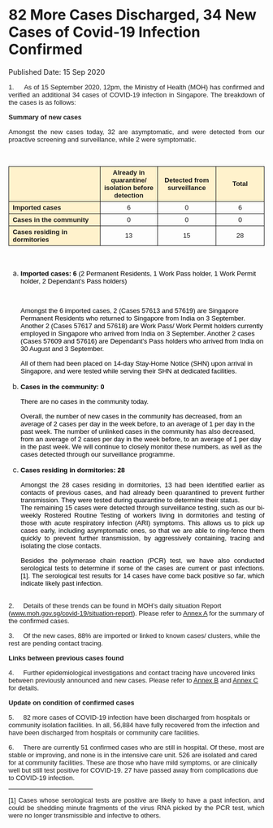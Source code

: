 <html>
    <meta http-equiv="Content-Type" content="text/html; charset=utf-8"/>
    <meta charset="utf-8"/>
    <title>82 More Cases Discharged, 34 New Cases of Covid-19 Infection Confirmed</title>
    <body><h1>82 More Cases Discharged, 34 New Cases of Covid-19 Infection Confirmed</h1>
    <p>Published Date: 15 Sep 2020</p> <p style="text-align: justify;"><span style="font-size: 13px; font-family: Arial;"><span>1.&nbsp; &nbsp; &nbsp;As of 15 September 2020, 12pm, the Ministry of Health (MOH) has confirmed and verified an additional 34 cases of COVID-19 infection in Singapore</span></span><span style="font-size: 13px; font-family: Arial;"><span>. The breakdown of the cases is as follows:</span></span><span style="font-size: 13px; font-family: Arial;"></span></p> <p style="margin-left: 0cm; text-align: justify;"><span style="font-size: 13px; font-family: Arial;"><span><strong>Summary of new cases</strong></span></span><span style="font-size: 13px; font-family: Arial;"></span></p> <p style="margin-left: 0cm; text-align: justify;"><span style="font-size: 13px; font-family: Arial;"><span>Amongst the new cases today, 32 are asymptomatic, and were detected from our proactive screening and surveillance, while 2 were symptomatic. </span></span></p> <p style="margin-left: 0cm; text-align: justify;"><span style="font-size: 13px; font-family: Arial;"><span>&nbsp;</span></span></p> <table border="1" cellspacing="0" cellpadding="0" style="border: none;"> <tbody><tr> <td width="241" valign="top" style="background: rgb(255, 242, 204); width: 180.45pt; padding: 0cm 5.4pt; border-style: solid; border-width: 1pt; text-align: left;"> <p style="margin: 3pt 0cm;"><span style="font-size: 13px; font-family: Arial;"><br></span></p> </td> <td width="120" style="background: rgb(255, 242, 204); width: 90.1pt; padding: 0cm 5.4pt; border-left: none; border-top-style: solid; border-right-style: solid; border-bottom-style: solid; text-align: left;"> <p align="center" style="margin: 3pt 0cm; text-align: center;"><span style="font-size: 13px; font-family: Arial;"><span><span><strong>Already in quarantine/ isolation before detection </strong></span></span></span></p> </td> <td width="120" style="background: rgb(255, 242, 204); width: 90.1pt; padding: 0cm 5.4pt; border-left: none; border-top-style: solid; border-right-style: solid; border-bottom-style: solid; text-align: left;"> <p align="center" style="margin: 3pt 0cm; text-align: center;"><span style="font-size: 13px; font-family: Arial;"><span><span><strong>Detected from surveillance </strong></span></span></span></p> </td> <td width="120" style="background: rgb(255, 242, 204); width: 90.15pt; padding: 0cm 5.4pt; border-left: none; border-top-style: solid; border-right-style: solid; border-bottom-style: solid; text-align: left;"> <p align="center" style="margin: 3pt 0cm; text-align: center;"><span style="font-size: 13px; font-family: Arial;"><span><span><strong>Total</strong></span></span></span></p> </td> </tr> <tr> <td width="241" valign="top" style="background: rgb(255, 242, 204); width: 180.45pt; padding: 0cm 5.4pt; border-top: none; border-right-style: solid; border-bottom-style: solid; border-left-style: solid; text-align: left;"> <p style="margin: 3pt 0cm;"><span style="font-size: 13px; font-family: Arial;"><span><span><strong>Imported cases</strong></span></span></span></p> </td> <td width="120" style="width: 90.1pt; padding: 0cm 5.4pt; border-top: none; border-left: none; border-right-style: solid; border-bottom-style: solid; text-align: left;"> <p align="center" style="margin: 3pt 0cm; text-align: center;"><span style="font-size: 13px; font-family: Arial;"><span><span>6</span></span></span></p> </td> <td width="120" style="width: 90.1pt; padding: 0cm 5.4pt; border-top: none; border-left: none; border-right-style: solid; border-bottom-style: solid; text-align: left;"> <p align="center" style="margin: 3pt 0cm; text-align: center;"><span style="font-size: 13px; font-family: Arial;"><span><span>0</span></span></span></p> </td> <td width="120" style="width: 90.15pt; padding: 0cm 5.4pt; border-top: none; border-left: none; border-right-style: solid; border-bottom-style: solid; text-align: left;"> <p align="center" style="margin: 3pt 0cm; text-align: center;"><span style="font-size: 13px; font-family: Arial;"><span><span>6</span></span></span></p> </td> </tr> <tr> <td width="241" valign="top" style="background: rgb(255, 242, 204); width: 180.45pt; padding: 0cm 5.4pt; border-top: none; border-right-style: solid; border-bottom-style: solid; border-left-style: solid; text-align: left;"> <p style="margin: 3pt 0cm;"><span style="font-size: 13px; font-family: Arial;"><span><span><strong>Cases in the community </strong></span></span></span></p> </td> <td width="120" style="width: 90.1pt; padding: 0cm 5.4pt; border-top: none; border-left: none; border-right-style: solid; border-bottom-style: solid; text-align: left;"> <p align="center" style="margin: 3pt 0cm; text-align: center;"><span style="font-size: 13px; font-family: Arial;"><span><span>0</span></span></span></p> </td> <td width="120" style="width: 90.1pt; padding: 0cm 5.4pt; border-top: none; border-left: none; border-right-style: solid; border-bottom-style: solid; text-align: left;"> <p align="center" style="margin: 3pt 0cm; text-align: center;"><span style="font-size: 13px; font-family: Arial;"><span><span>0</span></span></span></p> </td> <td width="120" style="width: 90.15pt; padding: 0cm 5.4pt; border-top: none; border-left: none; border-right-style: solid; border-bottom-style: solid; text-align: left;"> <p align="center" style="margin: 3pt 0cm; text-align: center;"><span style="font-size: 13px; font-family: Arial;"><span><span>0</span></span></span></p> </td> </tr> <tr> <td width="241" valign="top" style="background: rgb(255, 242, 204); width: 180.45pt; padding: 0cm 5.4pt; border-top: none; border-right-style: solid; border-bottom-style: solid; border-left-style: solid; text-align: left;"> <p style="margin: 3pt 0cm;"><span style="font-size: 13px; font-family: Arial;"><span><span><strong>Cases residing in dormitories </strong></span></span></span></p> </td> <td width="120" style="width: 90.1pt; padding: 0cm 5.4pt; border-top: none; border-left: none; border-right-style: solid; border-bottom-style: solid; text-align: left;"> <p align="center" style="margin: 3pt 0cm; text-align: center;"><span style="font-size: 13px; font-family: Arial;"><span><span>13</span></span></span></p> </td> <td width="120" style="width: 90.1pt; padding: 0cm 5.4pt; border-top: none; border-left: none; border-right-style: solid; border-bottom-style: solid; text-align: left;"> <p align="center" style="margin: 3pt 0cm; text-align: center;"><span style="font-size: 13px; font-family: Arial;"><span><span>15</span></span></span></p> </td> <td width="120" style="width: 90.15pt; padding: 0cm 5.4pt; border-top: none; border-left: none; border-right-style: solid; border-bottom-style: solid; text-align: left;"> <p align="center" style="margin: 3pt 0cm; text-align: center;"><span style="font-size: 13px; font-family: Arial;"><span><span>28</span></span></span></p> </td> </tr> </tbody></table> <p style="margin-left: 0cm; text-align: justify;"><span style="font-size: 13px; font-family: Arial;"><span>&nbsp;</span></span></p> <ol style="list-style-type: lower-alpha;"><li><span style="font-size: 13px; font-family: Arial;"><span><strong><span style="color: windowtext;">Imported cases: 6 </span></strong></span></span><span style="font-size: 13px; font-family: Arial;"><span><span><span style="color: windowtext;">(2 Permanent Residents, 1 Work Pass holder, 1 Work Permit holder, 2 Dependant’s Pass holders)</span></span></span></span><p><span style="font-size: 13px; font-family: Arial;"><span><span><span style="color: windowtext;">&nbsp;</span></span></span></span></p><p><span style="font-size: 13px; font-family: Arial;"><span><span><span><span style="color: windowtext;">Amongst the 6 imported cases, 2 (Cases 57613 and 57619) are Singapore Permanent Residents who</span></span></span></span></span><span style="font-size: 13px; font-family: Arial;"><span><span><span><span><span style="color: windowtext;"> returned to Singapore from India on 3 September. Another 2 (Cases 57617 and 57618) are Work Pass/ Work Permit holders currently employed in Singapore who arrived from India on 3 September. Another 2 cases (Cases 57609 and 57616) are Dependant’s Pass holders who arrived from India on 30 August and 3 September</span></span></span></span></span></span><span style="font-size: 13px; font-family: Arial;"><span><span><span><span><span style="color: windowtext;">. </span></span></span></span></span></span></p><p><span style="color: windowtext; font-size: 13px; font-family: Arial;">All of them</span><span style="color: windowtext; font-size: 13px; font-family: Arial;"> had been placed on 14-day Stay-Home Notice (SHN) upon arrival in Singapore, and were tested while serving their SHN at dedicated facilities.</span></p></li><li><span style="font-size: 13px; font-family: Arial;"><span style="font-size: 13px;"><span><span><span><strong><span style="color: windowtext;">Cases in the community: 0</span></strong></span></span></span></span> </span><p><span style="font-size: 13px; font-family: Arial;"><span><span><span><span></span></span></span></span></span></p><p><span style="font-size: 13px; font-family: Arial;"><span><span><span><span><span><span><span><span><span><span style="color: windowtext;">There are no cases in the community today. </span></span></span></span></span></span></span></span></span></span></span></p><p><span style="color: windowtext; font-size: 13px; font-family: Arial;">Overall, the number of new cases in the community has decreased, from an average of 2 cases per day in the week before, to an average of 1 per day in the past week. </span><span style="color: windowtext; font-size: 13px; font-family: Arial;">The </span><span style="color: windowtext; font-size: 13px; font-family: Arial;">number of unlinked cases in the community has also decreased</span><span style="color: windowtext; font-size: 13px; font-family: Arial;">, from an average of 2 cases per day in the week before, to an average of 1 per day in the past week</span><span style="color: windowtext; font-size: 13px; font-family: Arial;">.&nbsp;</span><span style="color: windowtext; font-size: 13px; font-family: Arial;">We will continue to closely monitor these numbers, as well as the cases detected through our surveillance programme.</span></p></li><li><span style="font-size: 13px; font-family: Arial;"><span><span><strong><span style="color: windowtext;">Cases residing in dormitories: 28</span></strong></span></span></span></li></ol> <p style="margin: 0cm 0cm 0.0001pt 18pt; text-align: justify;"><span style="font-size: 13px; font-family: Arial;"><span><span><span style="color: windowtext;">Amongst the 28 cases residing in dormitories, 13 had been identified earlier as contacts of previous cases, and had already been quarantined to prevent further transmission. They were tested during quarantine to determine their status. </span></span></span></span><span style="font-size: 13px; font-family: Arial;"><span><span><span style="color: windowtext;"><span></span></span></span></span></span></p> <p style="margin: 0cm 0cm 0.0001pt 18pt; text-align: justify;"><span style="font-size: 13px; font-family: Arial;"><span><span><span style="color: windowtext;"></span></span></span></span></p> <p style="margin: 0cm 0cm 0.0001pt 18pt; text-align: justify;"><span style="font-size: 13px; font-family: Arial;"><span><span><span style="color: windowtext;">The remaining 15 cases were detected through surveillance testing, such as our bi-weekly Rostered Routine Testing of workers living in dormitories and testing of those with </span></span></span></span><span style="font-size: 13px; font-family: Arial;"><span><span><span style="color: black;">acute respiratory infection (ARI) </span></span></span></span><span style="font-size: 13px; font-family: Arial;"><span><span><span style="color: windowtext;">symptoms. This allows us to pick up cases early, including asymptomatic ones, so that we are able to ring-fence them quickly to prevent further transmission, by aggressively containing, tracing and isolating the close contacts. </span></span></span></span></p> <p><span style="font-size: 13px; font-family: Arial;"><span><span></span></span></span></p> <p style="margin: 0cm 0cm 0.0001pt 18pt; text-align: justify;"><span style="font-size: 13px; font-family: Arial;"><span><span><span style="color: windowtext;">Besides the polymerase chain reaction (PCR) test, we have also conducted serological tests to determine if some of the cases are current or past infections. [1]. T</span></span></span></span><span style="font-size: 13px; font-family: Arial;"><span><span><span style="color: windowtext;">he serological test results for 14 cases have come back positive so far, which indicate likely past infection.</span></span></span></span></p> <h3 style="margin: 0cm 0cm 0.0001pt 18pt; text-align: justify;"><span style="font-size: 13px; font-family: Arial;"><span><span><span style="color: windowtext;">&nbsp;</span></span></span></span></h3> <p><span style="font-size: 13px; font-family: Arial;"><span style="font-size: 13px;"><span>2.&nbsp; &nbsp; &nbsp;Details of these trends can be found in MOH’s daily situation Report</span></span><span style="font-size: 13px;"><span><span> (</span></span></span><a href="http://www.moh.gov.sg/covid-19/situation-report"><span><span><span>www.moh.gov.sg/covid-19/situation-report</span></span></span></a><span><span><span>). Please refer to <u><a href="/docs/librariesprovider5/default-document-library/annex-a75d6156e4f094b3281046126e182c5c0.pdf?sfvrsn=ff0a2211_0" title="Annex A">Annex A</a></u> for the summary of the confirmed cases. </span></span></span></span></p><p><span style="font-size: 13px; font-family: Arial;"><span style="font-size: 13px;"><span><span>3.&nbsp; &nbsp; &nbsp;</span></span></span><span style="font-size: 13px;">Of the new cases, 88% are imported or linked to known cases/ clusters, while the rest are pending contact tracing</span><span style="font-size: 13px;">.</span><strong></strong></span></p><p><p><span style="font-size: 13px; font-family: Arial;"><strong>Links between previous cases found</strong></span></p></p><p><span style="font-size: 13px; font-family: Arial;"><span style="font-size: 13px;"><span><span>4.&nbsp; &nbsp; &nbsp;Further epidemiological investigations and contact tracing have uncovered links between previously announced and new cases. Please refer to <u><a href="/docs/librariesprovider5/default-document-library/annex-bf96b94451c2649b4855a6b8db3b2a6e5.pdf?sfvrsn=ee8a33a1_0" title="Annex B">Annex B</a></u> and <u><a href="/docs/librariesprovider5/default-document-library/annex-cd15ceda03580462bbfb1cc4849369a5a.pdf?sfvrsn=95bf7ac3_0" title="Annex C">Annex C</a></u> for detai</span></span></span><span style="font-size: 13px;">ls.</span><strong></strong></span></p><p><span style="font-size: 13px; font-family: Arial;"><strong>Update on condition of confirmed cases</strong></span></p><p><span style="font-size: 13px; font-family: Arial;">5.&nbsp; &nbsp; &nbsp;82 more cases of COVID-19 infection have been discharged from hospitals or community isolation facilities. In all, 56,884 have fully recovered from the infection and have been discharged from hospitals or community care facilities. </span></p> <p><span style="font-size: 13px; font-family: Arial;">6.&nbsp; &nbsp; &nbsp;</span><span style="font-size: 13px; font-family: Arial;">There are currently 51 confirmed cases who are still in hospital. Of these, most are stable or improving, and none is in the intensive care unit. 526 are isolated and cared for at community facilities. These are those who have mild symptoms, or are clinically well but still test positive for COVID-19. 27 have passed away from complications due to COVID-19 infection.</span></p><div> <hr align="left" size="1" width="33%"> <div id="ftn1"> <p style="text-align: justify;"><span style="font-size: 13px; font-family: Arial;">[1] Cases whose serological tests are positive are likely to have a past infection, and could be shedding minute fragments of the virus RNA picked by the PCR test, which were no longer transmissible and infective to others.</span></p> </div> </div></body>
</html>